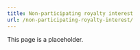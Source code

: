 ```yaml
---
title: Non-participating royalty interest
url: /non-participating-royalty-interest/
---
```


This page is a placeholder.